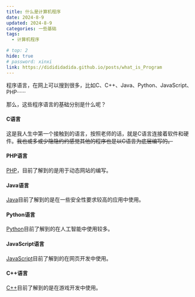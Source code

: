 ```yaml
---
title: 什么是计算机程序
date: 2024-8-9
updated: 2024-8-9
categories: 一些基础
tags:
  - 计算机程序

# top: 2
hide: true
# password: xinxi
link: https://didididadida.github.io/posts/what_is_Program
---
```


程序语言，在网上可以搜到很多，比如C、C++、Java、Python、JavaScript、PHP······

那么，这些程序语言的基础分别是什么呢？

#### C语言

这是我人生中第一个接触到的语言，按照老师的话，就是C语言连接着软件和硬件。~~我也或多或少隐隐约约感觉其他的程序也是以C语言为底层编写的。~~

#### PHP语言
[PHP](https://www.php.net/)，目前了解到的是用于动态网站的编写。

#### Java语言
[Java](https://www.java.com/zh-CN/)目前了解到的是在一些安全性要求较高的应用中使用。
#### Python语言
[Python](https://www.python.org/)目前了解到的在人工智能中使用较多。
#### JavaScript语言
[JavaScript](https://developer.mozilla.org/zh-CN/docs/Web/JavaScript)目前了解到的在网页开发中使用。

#### C++语言
[C++](https://zh.cppreference.com/)目前了解到的是在游戏开发中使用。
